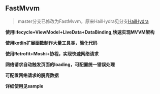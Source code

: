 ## FastMvvm

> master分支已修改为FastMvvm，原来HailHydra见分支[HailHydra](https://github.com/yeqiu/HailHydra/tree/HailHydra)





**使用lifecycle+ViewModel+LiveData+DataBinding,快速实现MVVM架构**

**使用kotlin扩展函数制作大量工具类，简化代码**

**使用Retrofit+Moshi+协程，实现快速网络请求**

**网络请求自动触发页面的loading，可配置统一错误处理**

**可配置网络请求的脱壳数据**

**详细使用见sample**

